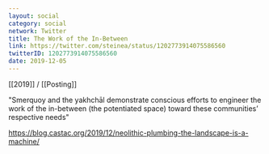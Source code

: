 ```yaml
---
layout: social
category: social
network: Twitter
title: The Work of the In-Between
link: https://twitter.com/steinea/status/1202773914075586560
twitterID: 1202773914075586560
date: 2019-12-05
---
```


[[2019]] / [[Posting]]

"Smerquoy and the yakhchāl demonstrate conscious efforts to engineer the work of the in-between (the potentiated space) toward these communities’ respective needs"

<https://blog.castac.org/2019/12/neolithic-plumbing-the-landscape-is-a-machine/>
